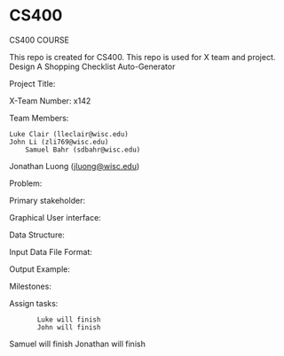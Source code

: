 # CS400
CS400 COURSE

This repo is created for CS400.
This repo is used for X team and project.
Design A Shopping Checklist Auto-Generator

Project Title: 
 
X-Team Number:  x142
 
Team Members:  
 
	Luke Clair (lleclair@wisc.edu)
	John Li (zli769@wisc.edu)
		Samuel Bahr (sdbahr@wisc.edu)
Jonathan Luong (jluong@wisc.edu)
 
Problem: 
 
Primary stakeholder: 
 
Graphical User interface: 
 
Data Structure: 
 
Input Data File Format: 
 
Output Example: 
 
Milestones:
 
Assign tasks: 
      
           Luke will finish
           John will finish
Samuel will finish
Jonathan will finish
